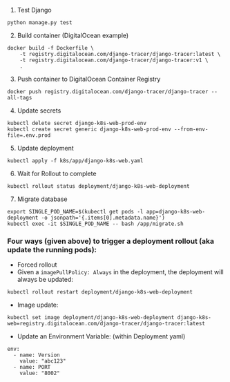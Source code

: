 1. Test Django
```
python manage.py test
```

2. Build container (DigitalOcean example)
```
docker build -f Dockerfile \
    -t registry.digitalocean.com/django-tracer/django-tracer:latest \
    -t registry.digitalocean.com/django-tracer/django-tracer:v1 \
    .
```

3. Push container to DigitalOcean Container Registry
```
docker push registry.digitalocean.com/django-tracer/django-tracer --all-tags
```

4. Update secrets
```
kubectl delete secret django-k8s-web-prod-env
kubectl create secret generic django-k8s-web-prod-env --from-env-file=.env.prod
```

5. Update deployment
```
kubectl apply -f k8s/app/django-k8s-web.yaml
```

6. Wait for Rollout to complete
```
kubectl rollout status deployment/django-k8s-web-deployment
```

7. Migrate database
```
export SINGLE_POD_NAME=$(kubectl get pods -l app=django-k8s-web-deployment -o jsonpath='{.items[0].metadata.name}')
kubectl exec -it $SINGLE_POD_NAME -- bash /app/migrate.sh
```

### Four ways (given above) to trigger a deployment rollout (aka update the running pods):
- Forced rollout
- Given a ```imagePullPolicy: Always``` in the deployment, the deployment will always be updated:
```
kubectl rollout restart deployment/django-k8s-web-deployment
```

- Image update:
```
kubectl set image deployment/django-k8s-web-deployment django-k8s-web=registry.digitalocean.com/django-tracer/django-tracer:latest
```

- Update an Environment Variable: (within Deployment yaml)
```
env:
  - name: Version
    value: "abc123"
  - name: PORT
    value: "8002"
```